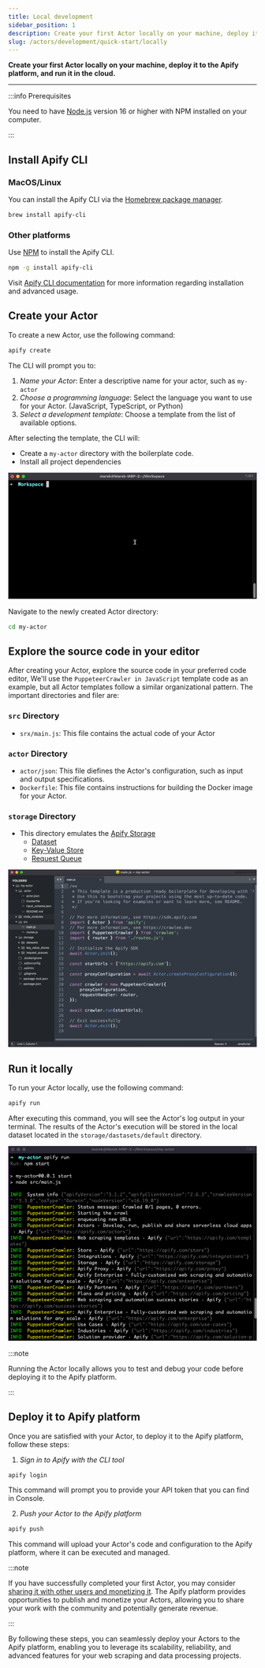 ```yaml
---
title: Local development
sidebar_position: 1
description: Create your first Actor locally on your machine, deploy it to the Apify platform, and run it in the cloud.
slug: /actors/development/quick-start/locally
---
```


**Create your first Actor locally on your machine, deploy it to the Apify platform, and run it in the cloud.**

---

:::info Prerequisites

You need to have [Node.js](https://nodejs.org/en/) version 16 or higher with NPM installed on your computer.

:::

## Install Apify CLI

### MacOS/Linux

You can install the Apify CLI via the [Homebrew package manager](https://brew.sh/).

```bash
brew install apify-cli
```

### Other platforms

Use [NPM](https://www.npmjs.com/) to install the Apify CLI.

```bash
npm -g install apify-cli
```

Visit [Apify CLI documentation](https://docs.apify.com/cli/) for more information regarding installation and advanced usage.

## Create your Actor

To create a new Actor, use the following command:

```bash
apify create
```

The CLI will prompt you to:

1. _Name your Actor_: Enter a descriptive name for your actor, such as `my-actor`
1. _Choose a programming language_: Select the language you want to use for your Actor. (JavaScript, TypeScript, or Python)
1. _Select a development template_: Choose a template from the list of available options.

After selecting the template, the CLI will:

- Create a `my-actor` directory with the boilerplate code.
- Install all project dependencies

![Creation](./images/actor-create.gif)

Navigate to the newly created Actor directory:

```bash
cd my-actor
```

## Explore the source code in your editor

After creating your Actor, explore the source code in your preferred code editor, We'll use the `PuppeteerCrawler in JavaScript` template code as an example, but all Actor templates follow a similar organizational pattern. The important directories and filer are:

### `src` Directory

- `srx/main.js`: This file contains the actual code of your Actor

### `actor` Directory

- `actor/json`: This file diefines the Actor's configuration, such as input and output specifications.
- `Dockerfile`: This file contains instructions for building the Docker image for your Actor.

### `storage` Directory

- This directory emulates the [Apify Storage](/storage)
  - [Dataset](/storage/dataset)
  - [Key-Value Store](/storage/key-value-store)
  - [Request Queue](/storage/request-queue)

![Actor source code](./images/actor-local-code.png)

## Run it locally

To run your Actor locally, use the following command:

```bash
apify run
```

After executing this command, you will see the Actor's log output in your terminal. The results of the Actor's execution will be stored in the local dataset located in the `storage/dastasets/default` directory.

![Actor source code](./images/actor-local-run.png)

:::note

Running the Actor locally allows you to test and debug your code before deploying it to the Apify platform.

:::

## Deploy it to Apify platform

Once you are satisfied with your Actor, to deploy it to the Apify platform, follow these steps:

1. _Sign in to Apify with the CLI tool_

```bash
apify login
```

This command will prompt you to provide your API token that you can find in Console.
<!-- markdownlint-disable -->
2. _Push your Actor to the Apify platform_
<!-- markdownlint-enable  -->
```bash
apify push
```

This command will upload your Actor's code and configuration to the Apify platform, where it can be executed and managed.

:::note

If you have successfully completed your first Actor, you may consider [sharing it with other users and monetizing it](/actors/publishing). The Apify platform provides opportunities to publish and monetize your Actors, allowing you to share your work with the community and potentially generate revenue.

:::

By following these steps, you can seamlessly deploy your Actors to the Apify platform, enabling you to leverage its scalability, reliability, and advanced features for your web scraping and data processing projects.
